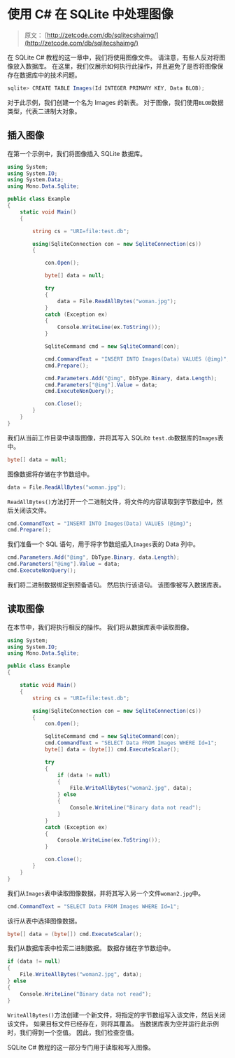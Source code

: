 # 使用 C# 在 SQLite 中处理图像

> 原文： [http://zetcode.com/db/sqlitecshaimg/](http://zetcode.com/db/sqlitecshaimg/)

在 SQLite C# 教程的这一章中，我们将使用图像文件。 请注意，有些人反对将图像放入数据库。 在这里，我们仅展示如何执行此操作，并且避免了是否将图像保存在数据库中的技术问题。

```cs
sqlite> CREATE TABLE Images(Id INTEGER PRIMARY KEY, Data BLOB);

```

对于此示例，我们创建一个名为 Images 的新表。 对于图像，我们使用`BLOB`数据类型，代表二进制大对象。

## 插入图像

在第一个示例中，我们将图像插入 SQLite 数据库。

```cs
using System;
using System.IO;
using System.Data;
using Mono.Data.Sqlite;

public class Example
{
    static void Main() 
    {

        string cs = "URI=file:test.db";        

        using(SqliteConnection con = new SqliteConnection(cs))
        {

            con.Open();

            byte[] data = null;

            try
            {
                data = File.ReadAllBytes("woman.jpg");
            }
            catch (Exception ex)
            {
                Console.WriteLine(ex.ToString());
            }

            SqliteCommand cmd = new SqliteCommand(con);

            cmd.CommandText = "INSERT INTO Images(Data) VALUES (@img)";
            cmd.Prepare();

            cmd.Parameters.Add("@img", DbType.Binary, data.Length);
            cmd.Parameters["@img"].Value = data;
            cmd.ExecuteNonQuery();

            con.Close();
        }
    }
}

```

我们从当前工作目录中读取图像，并将其写入 SQLite `test.db`数据库的`Images`表中。

```cs
byte[] data = null;

```

图像数据将存储在字节数组中。

```cs
data = File.ReadAllBytes("woman.jpg");

```

`ReadAllBytes()`方法打开一个二进制文件，将文件的内容读取到字节数组中，然后关闭该文件。

```cs
cmd.CommandText = "INSERT INTO Images(Data) VALUES (@img)";
cmd.Prepare();

```

我们准备一个 SQL 语句，用于将字节数组插入`Images`表的 Data 列中。

```cs
cmd.Parameters.Add("@img", DbType.Binary, data.Length);
cmd.Parameters["@img"].Value = data;
cmd.ExecuteNonQuery();

```

我们将二进制数据绑定到预备语句。 然后执行该语句。 该图像被写入数据库表。

## 读取图像

在本节中，我们将执行相反的操作。 我们将从数据库表中读取图像。

```cs
using System;
using System.IO;
using Mono.Data.Sqlite;

public class Example
{

    static void Main() 
    {
        string cs = "URI=file:test.db";        

        using(SqliteConnection con = new SqliteConnection(cs))
        {            
            con.Open();

            SqliteCommand cmd = new SqliteCommand(con);   
            cmd.CommandText = "SELECT Data FROM Images WHERE Id=1";
            byte[] data = (byte[]) cmd.ExecuteScalar();

            try
            {               
                if (data != null)
                { 
                    File.WriteAllBytes("woman2.jpg", data);
                } else 
                {
                    Console.WriteLine("Binary data not read");
                }
            }
            catch (Exception ex)
            {
                Console.WriteLine(ex.ToString());
            }            

            con.Close();
        }
    }
}

```

我们从`Images`表中读取图像数据，并将其写入另一个文件`woman2.jpg`中。

```cs
cmd.CommandText = "SELECT Data FROM Images WHERE Id=1";

```

该行从表中选择图像数据。

```cs
byte[] data = (byte[]) cmd.ExecuteScalar();

```

我们从数据库表中检索二进制数据。 数据存储在字节数组中。

```cs
if (data != null)
{ 
    File.WriteAllBytes("woman2.jpg", data);
} else 
{
    Console.WriteLine("Binary data not read");
}

```

`WriteAllBytes()`方法创建一个新文件，将指定的字节数组写入该文件，然后关闭该文件。 如果目标文件已经存在，则将其覆盖。 当数据库表为空并运行此示例时，我们得到一个空值。 因此，我们检查空值。

SQLite C# 教程的这一部分专门用于读取和写入图像。